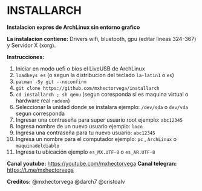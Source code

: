 # INSTALLARCH

**Instalacion expres de ArchLinux sin entorno grafico**



**La instalacion contiene:**
Drivers wifi, bluetooth, gpu (editar lineas 324-367) y Servidor X (xorg).



**Instrucciones:**
1. Iniciar en modo uefi o bios el LiveUSB de ArchLinux
2. ``loadkeys es`` (o segun la distribucion del teclado ``la-latin1`` o ``es``)
3. ``pacman -Sy git --noconfirm``
4. ``git clone https://github.com/mxhectorvega/installarch``
5. ``cd installarch ; sh qemu`` (segun coresponda si es maquina virtual o hardware real `radeon`)
6. Seleccionar la unidad donde se instalara ejemplo: ``/dev/sda`` o ``dev/vda`` segun corresponda
7. Ingresar una contraseña para super usuario root ejemplo: ``abc12345``
8. Ingresa nombre de un nuevo usuario ejemplo: ``loco``
9. Ingresa una contraseña para tu nuevo usuario: ``abc12345``
10. Ingresa un nombre para el computador ejemplo: ``pc`` , ``ArchLinux`` o ``maquinadeldiablo``
11. Ingresa tu ubicación ejemplo ``es_MX.UTF-8`` o ``es_AR.UTF-8``




**Canal youtube:**
https://youtube.com/mxhectorvega
**Canal telegran:**
https://t.me/mxhectorvega

**Creditos:**
@mxhectorvega @darch7 @cristoalv
